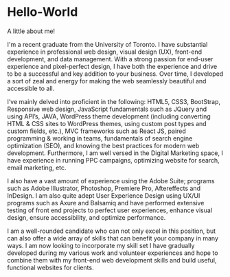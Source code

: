 # Hello-World
A little about me!

I'm a recent graduate from the University of Toronto. I have substantial experience in professional web design, visual design (UX), front-end development, and data management. With a strong passion for end-user experience and pixel-perfect design, I have both the experience and drive to be a successful and key addition to your business. Over time, I developed a sort of zeal and energy for making the web seamlessly beautiful and accessible to all.

I’ve mainly delved into proficient in the following: HTML5, CSS3, BootStrap, Responsive web design, JavaScript fundamentals such as JQuery and using API’s, JAVA, WordPress theme development (including converting HTML & CSS sites to WordPress themes, using custom post types and custom fields, etc.), MVC frameworks such as React JS, paired programming & working in teams, fundamentals of search engine optimization (SEO), and knowing the best practices for modern web development. Furthermore, I am well versed in the Digital Marketing space, I have experience in running PPC campaigns, optimizing website for search, email marketing, etc.

I also have a vast amount of experience using the Adobe Suite; programs such as Adobe Illustrator, Photoshop, Premiere Pro, Aftereffects and InDesign. I am also quite adept User Experience Design using UX/UI programs such as Axure and Balsamiq and have performed extensive testing of front end projects to perfect user experiences, enhance visual design, ensure accessibility, and optimize performance. 

I am a well-rounded candidate who can not only excel in this position, but can also offer a wide array of skills that can benefit your company in many ways. I am now looking to incorporate my skill set I have gradually developed during my various work and volunteer experiences and hope to combine them with my front-end web development skills and build useful, functional websites for clients.
